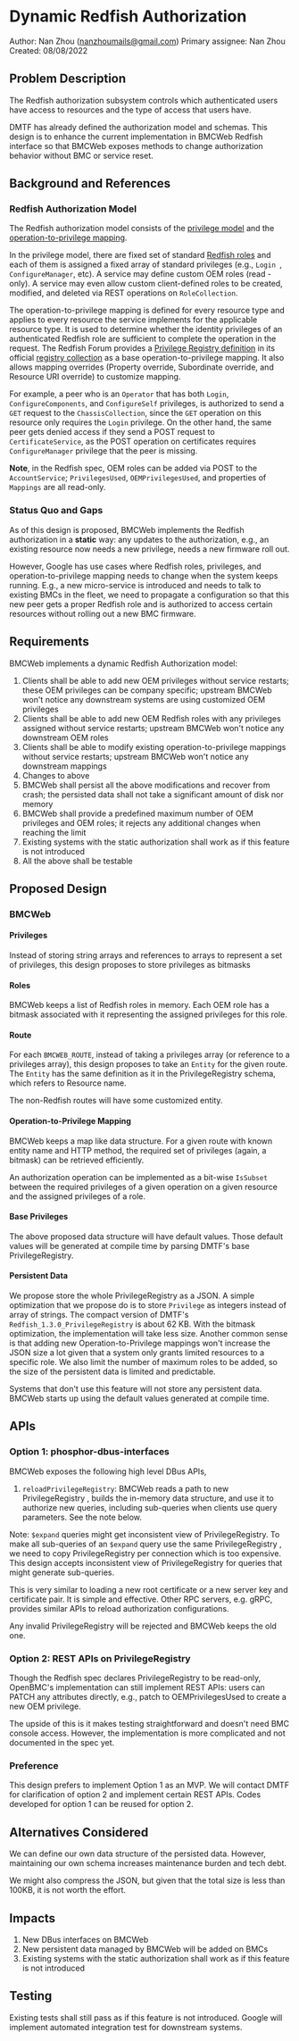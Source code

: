 # Dynamic Redfish Authorization
Author: Nan Zhou (nanzhoumails@gmail.com)
Primary assignee: Nan Zhou
Created: 08/08/2022

## Problem Description

The Redfish authorization subsystem controls which authenticated users have
access to resources and the type of access that users have.

DMTF has already defined the authorization model and schemas. This design is
to enhance the current implementation in BMCWeb Redfish interface so that
BMCWeb exposes methods to change authorization behavior without BMC or
service reset.

## Background and References

### Redfish Authorization Model
The Redfish authorization model consists of the [privilege model](https://redfish.dmtf.org/schemas/DSP0266_1.15.1.html#privilege-model) and
the [operation-to-privilege mapping](https://redfish.dmtf.org/schemas/DSP0266_1.15.1.html#redfish-service-operation-to-privilege-mapping).

In the privilege model, there are fixed set of standard [Redfish roles](https://redfish.dmtf.org/schemas/DSP0266_1.15.1.html#roles) and
each of them is assigned a fixed array of standard privileges (e.g., `Login
`, `ConfigureManager`, etc). A service may define custom OEM roles (read
-only). A service may even allow custom client-defined roles to be created,
modified, and deleted via REST operations on `RoleCollection`.

The operation-to-privilege mapping is defined for every resource type
and applies to every resource the service implements for the applicable
resource type. It is used to determine whether the identity privileges of an
authenticated Redfish role are sufficient to complete the operation in the
request. The Redfish Forum provides a [Privilege Registry definition](https://redfish.dmtf.org/registries/v1/Redfish_1.3.0_PrivilegeRegistry.json) in
its official [registry collection](https://redfish.dmtf.org/registries/) as a base
operation-to-privilege mapping. It also allows mapping overrides (Property
override, Subordinate override, and Resource URI override) to customize
mapping.

For example, a peer who is an `Operator` that has both `Login`,
`ConfigureComponents`, and `ConfigureSelf` privileges, is authorized to send
a `GET` request to the `ChassisCollection`, since the `GET` operation on this
resource only requires the `Login` privilege. On the other hand, the same peer
gets denied access if they send a POST request to `CertificateService`, as
the POST operation on certificates requires `ConfigureManager` privilege that
the peer is missing.

**Note**, in the Redfish spec, OEM roles can be added via POST to the
`AccountService`; `PrivilegesUsed`, `OEMPrivilegesUsed`, and properties of
`Mappings` are all read-only.

### Status Quo and Gaps

As of this design is proposed, BMCWeb implements the Redfish authorization
in a **static** way: any updates to the authorization, e.g., an existing
resource now needs a new privilege, needs a new firmware roll out.

However, Google has use cases where Redfish roles, privileges, and
operation-to-privilege mapping needs to change when the system keeps running.
E.g., a new micro-service is introduced and needs to talk to existing BMCs in
the fleet, we need to propagate a configuration so that this new peer gets a
proper Redfish role and is authorized to access certain resources without
rolling out a new BMC firmware.

## Requirements

BMCWeb implements a dynamic Redfish Authorization model:

1. Clients shall be able to add new OEM privileges without service
restarts; these OEM privileges can be company specific; upstream BMCWeb
won't notice any downstream systems are using customized OEM privileges
2. Clients shall be able to add new OEM Redfish roles with any
privileges assigned without service restarts; upstream BMCWeb won't notice
any downstream OEM roles
3. Clients shall be able to modify existing operation-to-privilege
mappings without service restarts; upstream BMCWeb won't notice any
downstream mappings
4. Changes to above 
5. BMCWeb shall persist all the above modifications and recover from crash; the
persisted data shall not take a significant amount of disk nor memory
6. BMCWeb shall provide a predefined maximum number of OEM privileges
and OEM roles; it rejects any additional changes when reaching the limit
7. Existing systems with the static authorization shall work as if this feature
is not introduced
8. All the above shall be testable

## Proposed Design

### BMCWeb

#### Privileges
Instead of storing string arrays and references to arrays to represent a
set of privileges, this design proposes to store privileges as bitmasks

#### Roles
BMCWeb keeps a list of Redfish roles in memory. Each OEM role has a bitmask
associated with it representing the assigned privileges for this role.

#### Route
For each `BMCWEB_ROUTE`, instead of taking a privileges array (or reference to
a privileges array), this design proposes to take an `Entity` for the given
route. The `Entity` has the same definition as it in the PrivilegeRegistry
schema, which refers to Resource name.

The non-Redfish routes will have some customized entity.

#### Operation-to-Privilege Mapping
BMCWeb keeps a map like data structure. For a given route with known entity
name and HTTP method, the required set of privileges (again, a bitmask) can be
retrieved efficiently.

An authorization operation can be implemented as a bit-wise `IsSubset` between
the required privileges of a given operation on a given resource and the
assigned privileges of a role.

#### Base Privileges

The above proposed data structure will have default values. Those default
values will be generated at compile time by parsing DMTF's base
PrivilegeRegistry.

#### Persistent Data
We propose store the whole PrivilegeRegistry as a JSON. A simple optimization
that we propose do is to store `Privilege` as integers instead of array of
strings. The compact version of DMTF's `Redfish_1.3.0_PrivilegeRegistry` is
about 62 KB. With the bitmask optimization, the implementation will take less
size. Another common sense is that adding new Operation-to-Privilege mappings
won't increase the JSON size a lot given that a system only grants limited
resources to a specific role. We also limit the number of maximum roles to be
added, so the size of the persistent data is limited and predictable.

Systems that don't use this feature will not store any persistent data. BMCWeb
starts up using the default values generated at compile time.

## APIs

### Option 1: phosphor-dbus-interfaces
BMCWeb exposes the following high level DBus APIs,

1. `reloadPrivilegeRegistry`: BMCWeb reads a path to new PrivilegeRegistry
, builds the in-memory data structure, and use it to authorize new queries,
including sub-queries when clients use query parameters. See the note below.

Note: `$expand` queries might get inconsistent view of PrivilegeRegistry. To
make all sub-queries of an `$expand` query use the same PrivilegeRegistry
, we need to copy PrivilegeRegistry per connection which is too expensive. This
design accepts inconsistent view of PrivilegeRegistry for queries that might
generate sub-queries.

This is very similar to loading a new root certificate or a new server key
and certificate pair. It is simple and effective. Other RPC servers, e.g. gRPC,
provides similar APIs to reload authorization configurations.

Any invalid PrivilegeRegistry will be rejected and BMCWeb keeps the old one.

### Option 2: REST APIs on PrivilegeRegistry
Though the Redfish spec declares PrivilegeRegistry to be read-only, OpenBMC's
implementation can still implement REST APIs: users can PATCH any attributes
directly, e.g., patch to OEMPrivilegesUsed to create a new OEM privilege.

The upside of this is it makes testing straightforward and doesn't need BMC
console access. However, the implementation is more complicated and not
documented in the spec yet.

### Preference
This design prefers to implement Option 1 as an MVP. We will contact DMTF for
clarification of option 2 and implement certain REST APIs. Codes developed
for option 1 can be reused for option 2.

## Alternatives Considered
We can define our own data structure of the persisted data. However,
maintaining our own schema increases maintenance burden and tech debt.

We might also compress the JSON, but given that the total size is less than
100KB, it is not worth the effort.

## Impacts
1. New DBus interfaces on BMCWeb
2. New persistent data managed by BMCWeb will be added on BMCs
3. Existing systems with the static authorization shall work as if this
feature is not introduced

## Testing
Existing tests shall still pass as if this feature is not introduced.
Google will implement automated integration test for downstream systems.
